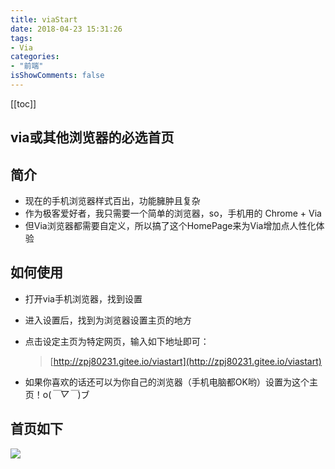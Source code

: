```yaml
---
title: viaStart
date: 2018-04-23 15:31:26
tags: 
- Via
categories:
- "前端"
isShowComments: false
---
```


<Boxx/>

[[toc]]

## via或其他浏览器的必选首页

## 简介
- 现在的手机浏览器样式百出，功能臃肿且复杂
- 作为极客爱好者，我只需要一个简单的浏览器，so，手机用的 Chrome + Via
- 但Via浏览器都需要自定义，所以搞了这个HomePage来为Via增加点人性化体验

## 如何使用

- 打开via手机浏览器，找到设置
- 进入设置后，找到为浏览器设置主页的地方
- 点击设定主页为特定网页，输入如下地址即可：

  > [http://zpj80231.gitee.io/viastart](http://zpj80231.gitee.io/viastart)

- 如果你喜欢的话还可以为你自己的浏览器（手机电脑都OK哟）设置为这个主页！o(*￣▽￣*)ブ

## 首页如下
![](/znote/img/viaStart/thumb.png)